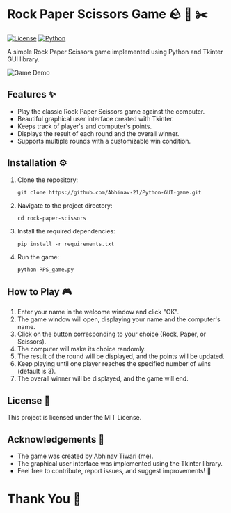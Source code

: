 # Rock Paper Scissors Game 🪨 📃 ✂️

[![License](https://img.shields.io/badge/license-MIT-blue.svg)](LICENSE)
[![Python](https://img.shields.io/badge/python-3.9-blue.svg)](https://www.python.org/downloads/release/python-390/)

A simple Rock Paper Scissors game implemented using Python and Tkinter GUI library.

![Game Demo](game_demo.gif)

## Features ✨

- Play the classic Rock Paper Scissors game against the computer.
- Beautiful graphical user interface created with Tkinter.
- Keeps track of player's and computer's points.
- Displays the result of each round and the overall winner.
- Supports multiple rounds with a customizable win condition.

## Installation ⚙️

1. Clone the repository:

   ```shell
   git clone https://github.com/Abhinav-21/Python-GUI-game.git
   ```
2. Navigate to the project directory:
   ```shell
   cd rock-paper-scissors
   ```
3. Install the required dependencies:
   ```shell
   pip install -r requirements.txt
   ```
4. Run the game:
   ```shell
   python RPS_game.py
   ```


## How to Play 🎮

1. Enter your name in the welcome window and click "OK".
2. The game window will open, displaying your name and the computer's name.
3. Click on the button corresponding to your choice (Rock, Paper, or Scissors).
4. The computer will make its choice randomly.
5. The result of the round will be displayed, and the points will be updated.
6. Keep playing until one player reaches the specified number of wins (default is 3).
7. The overall winner will be displayed, and the game will end.


## License 📝

This project is licensed under the MIT License.


## Acknowledgements 🙏

- The game was created by Abhinav Tiwari (me).
- The graphical user interface was implemented using the Tkinter library.
- Feel free to contribute, report issues, and suggest improvements! 🚀

# Thank You 💙
